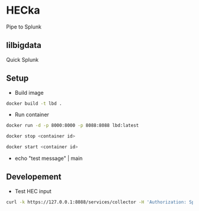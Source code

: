 # HECka

Pipe to Splunk

## lilbigdata

Quick Splunk

## Setup

* Build image

```bash
docker build -t lbd .
```

* Run container

```bash
docker run -d -p 8000:8000 -p 8088:8088 lbd:latest
```

```bash
docker stop <container id>
```

```bash
docker start <container id>
```

* echo "test message" | main

## Developement

* Test HEC input

```bash
curl -k https://127.0.0.1:8088/services/collector -H 'Authorization: Splunk lilbigdata' -d '{"sourcetype": "mysourcetype", "event":"Hello, World!"}'
```
